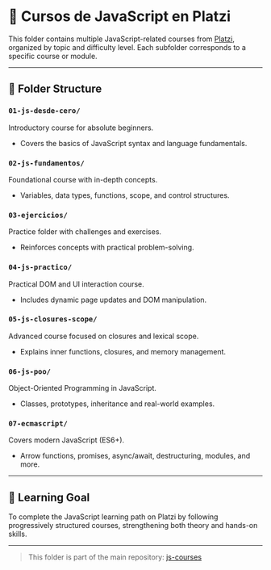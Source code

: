# 📘 Cursos de JavaScript en Platzi

This folder contains multiple JavaScript-related courses from [Platzi](https://platzi.com/), organized by topic and difficulty level. Each subfolder corresponds to a specific course or module.

---

## 📂 Folder Structure

### `01-js-desde-cero/`

Introductory course for absolute beginners.

- Covers the basics of JavaScript syntax and language fundamentals.

### `02-js-fundamentos/`

Foundational course with in-depth concepts.

- Variables, data types, functions, scope, and control structures.

### `03-ejercicios/`

Practice folder with challenges and exercises.

- Reinforces concepts with practical problem-solving.

### `04-js-practico/`

Practical DOM and UI interaction course.

- Includes dynamic page updates and DOM manipulation.

### `05-js-closures-scope/`

Advanced course focused on closures and lexical scope.

- Explains inner functions, closures, and memory management.

### `06-js-poo/`

Object-Oriented Programming in JavaScript.

- Classes, prototypes, inheritance and real-world examples.

### `07-ecmascript/`

Covers modern JavaScript (ES6+).

- Arrow functions, promises, async/await, destructuring, modules, and more.

---

## 🎯 Learning Goal

To complete the JavaScript learning path on Platzi by following progressively structured courses, strengthening both theory and hands-on skills.

---

> This folder is part of the main repository: [js-courses](https://github.com/marlonmelara/js-courses)
